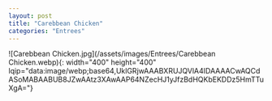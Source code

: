 ```yaml
---
layout: post
title: "Carebbean Chicken"
categories: "Entrees"
---
```

![Carebbean Chicken.jpg](/assets/images/Entrees/Carebbean Chicken.webp){: width="400" height="400" lqip="data:image/webp;base64,UklGRjwAAABXRUJQVlA4IDAAAACwAQCdASoMABAABUB8JZwAAtz3XAwAAP64NZecHJ1yJfzBdHQKbEKDDz5HmTTuXgA="}

